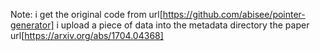 Note: 
i get the original code from url[https://github.com/abisee/pointer-generator]
i upload a piece of data into the metadata directory
the paper url[https://arxiv.org/abs/1704.04368]


